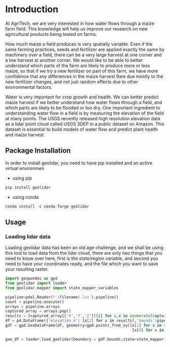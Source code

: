 # Introduction
At AgriTech, we are very interested in how water flows through a maize farm field. This knowledge will help us improve our research on new agricultural products being tested on farms.

How much maize a field produces is very spatially variable. Even if the same farming practices, seeds and fertilizer are applied exactly the same by machinery over a field, there can be a very large harvest at one corner and a low harvest at another corner.  We would like to be able to better understand which parts of the farm are likely to produce more or less maize, so that if we try a new fertilizer on part of this farm, we have more confidence that any differences in the maize harvest 9are due mostly to the new fertilizer changes, and not just random effects due to other environmental factors.  

Water is very important for crop growth and health.  We can better predict maize harvest if we better understand how water flows through a field, and which parts are likely to be flooded or too dry. One important ingredient to understanding water flow in a field is by measuring the elevation of the field at many points. The USGS recently released high resolution elevation data as a lidar point cloud called USGS 3DEP in a public dataset on Amazon. This dataset is essential to build models of water flow and predict plant health and maize harvest. 


## Package Installation 

In order to install geolidar, you need to have pip installed and an active virtual environmen

* using pip
```python
pip install geolidar
```

* using conda
```python
conda install -c conda-forge geolidar
```

## Usage
### Loading lidar data

Loading geolidar data has been an old age challenge, and we shall be using this tool to load data from the lidar cloud, there are only two things that you need to know over here, first is the state/region variable, and second you need to have your coordinates ready, and the file which you want to save your resulting raster.

```python
import geopandas as gpd
from geolidar import loader
from geolidar.mapper import state_mapper_variables

pipeline=pdal.Reader(f'{filename}.laz').pipeline()
count = pipeline.execute()
arrays = pipeline.arrays
captured_array = arrays.pop()
results = [captured_array[['X','Y','Z']][i] for i,x in enumerate(captured_array)]
df = pd.DataFrame({'elevation_m': [x[2] for x in results],'bounds':pipeline.bounds})
gdf = gpd.GeoDataFrame(df, geometry=gpd.points_from_xy([x[1] for x in results], 
                                                        [x[0] for x in results]))

geo_df = loader.load_geolidar(boundary = gdf.bounds,state=state_mapper_variables.IA_FullState,filename="../data/iowa",esp_output=3857)
```